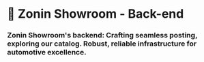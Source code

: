 # :car: Zonin Showroom - Back-end

### Zonin Showroom's backend: Crafting seamless posting, exploring our catalog. Robust, reliable infrastructure for automotive excellence.